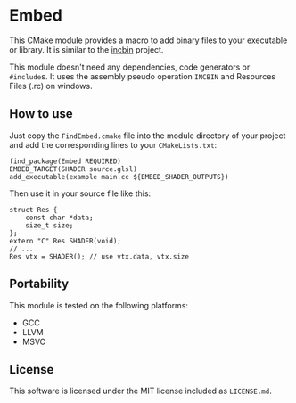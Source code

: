# Embed
This CMake module provides a macro to add binary files to your executable or library. It is similar to the [incbin](https://github.com/graphitemaster/incbin) project.

This module doesn't need any dependencies, code generators or `#include`s. It uses the assembly pseudo operation `INCBIN` and Resources Files (.rc) on windows.

## How to use
Just copy the `FindEmbed.cmake` file into the module directory of your project and add the corresponding lines to your `CMakeLists.txt`:
```
find_package(Embed REQUIRED)
EMBED_TARGET(SHADER source.glsl)
add_executable(example main.cc ${EMBED_SHADER_OUTPUTS})
```

Then use it in your source file like this:
```
struct Res {
	const char *data;
	size_t size;
};
extern "C" Res SHADER(void);
// ...
Res vtx = SHADER(); // use vtx.data, vtx.size
```

## Portability
This module is tested on the following platforms:
* GCC
* LLVM
* MSVC

## License
This software is licensed under the MIT license included as `LICENSE.md`.